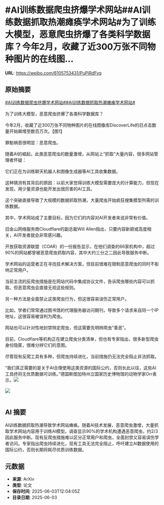 # #AI训练数据爬虫挤爆学术网站##AI训练数据抓取热潮瘫痪学术网站#为了训练大模型，恶意爬虫挤爆了各类科学数据库？今年2月，收藏了近300万张不同物种图片的在线图...

**URL**: https://weibo.com/6105753431/PuPiRdFvq

## 原始摘要

<a href="https://m.weibo.cn/search?containerid=231522type%3D1%26t%3D10%26q%3D%23AI%E8%AE%AD%E7%BB%83%E6%95%B0%E6%8D%AE%E7%88%AC%E8%99%AB%E6%8C%A4%E7%88%86%E5%AD%A6%E6%9C%AF%E7%BD%91%E7%AB%99%23&amp;extparam=%23AI%E8%AE%AD%E7%BB%83%E6%95%B0%E6%8D%AE%E7%88%AC%E8%99%AB%E6%8C%A4%E7%88%86%E5%AD%A6%E6%9C%AF%E7%BD%91%E7%AB%99%23" data-hide=""><span class="surl-text">#AI训练数据爬虫挤爆学术网站#</span></a><a href="https://m.weibo.cn/search?containerid=231522type%3D1%26t%3D10%26q%3D%23AI%E8%AE%AD%E7%BB%83%E6%95%B0%E6%8D%AE%E6%8A%93%E5%8F%96%E7%83%AD%E6%BD%AE%E7%98%AB%E7%97%AA%E5%AD%A6%E6%9C%AF%E7%BD%91%E7%AB%99%23&amp;extparam=%23AI%E8%AE%AD%E7%BB%83%E6%95%B0%E6%8D%AE%E6%8A%93%E5%8F%96%E7%83%AD%E6%BD%AE%E7%98%AB%E7%97%AA%E5%AD%A6%E6%9C%AF%E7%BD%91%E7%AB%99%23" data-hide=""><span class="surl-text">#AI训练数据抓取热潮瘫痪学术网站#</span></a><br><br>为了训练大模型，恶意爬虫挤爆了各类科学数据库？<br><br>今年2月，收藏了近300万张不同物种图片的在线图像库DiscoverLife的日点击数量开始飙增至数百万次。【图1】<br><br>罪魁祸首很明显：恶意爬虫。<br><br>随着AI的崛起，此类恶意爬虫的数量激增，从网站上“抓取”大量内容，很多网站管理者怀疑：<br><br>它们正在为训练聊天机器人和图像生成器等AI工具收集数据。<br><br>这种猜测有其背后的原因：以前大家觉得训练大模型需要庞大的计算能力，但现在发现，用少量资源也能开发出很厉害的AI工具。<br><br>这个突破直接导致了大规模的数据抓取热潮，大量爬虫开始疯狂搜集模型所需的训练数据。<br><br>其中，学术网站成了主要目标，因为它们的内容对AI开发者来说非常有价值。<br><br>旧金山网络服务商Cloudflare的副总裁Will Allen指出，只要内容新颖或高度相关，AI开发者就会非常感兴趣。<br><br>开放获取资源联盟（COAR）的一份报告显示，在他们调查的66家机构中，超过90%的网站都曾被恶意爬虫抓取内容，其中大约三分之二因此导致服务中断。<br><br>学术网站的运营者正在寻找技术解决方案，但目前很难在限制恶意爬虫的同时不影响正常用户。<br><br>当前主流的反爬虫措施是在网站代码中集成协议文件，告诉爬虫哪些内容可以抓取。但恶意爬虫会直接无视这些规则。<br><br>另一种方法是全面禁止这类爬虫行为，但这很容易误伤正常用户。<br><br>比如，学者们常常通过图书馆的代理服务器访问期刊，导致多个请求来自同一个IP地址，这很容易被误判为爬虫。<br><br>网站也可以针对性地封禁特定爬虫，但这需要先明辨爬虫“善恶”。<br><br>目前，Cloudflare等机构正在建立爬虫分类清单，但也有专家指出，很多新型爬虫身份隐匿，很难分辨它们的意图。<br><br>尽管现有反爬工具有多种，但爬虫持续进化，当前措施仍无法完全阻止非法抓取。<br><br>“我们真正需要的是关于AI合理使用这类资源的国际公约，否则长此以往，这些AI工具终将无优质数据可训练。”德国斯图加特州立国家历史博物馆的动物学家Orr表示。<img style="" src="https://tvax4.sinaimg.cn/large/006Fd7o3ly1i225zn30urj319g0y81kx.jpg" referrerpolicy="no-referrer"><br><br><img style="" src="https://tvax2.sinaimg.cn/large/006Fd7o3ly1i225zqx1npj30zk0k047p.jpg" referrerpolicy="no-referrer"><br><br>

## AI 摘要

AI训练数据抓取热潮导致学术网站瘫痪。随着AI技术发展，恶意爬虫激增，大量抓取学术网站内容用于训练AI模型。调查显示90%的学术机构遭遇恶意爬虫，约2/3因此服务中断。现有反爬虫措施难以区分正常用户和爬虫，全面封禁又容易误伤学者访问。专家指出爬虫持续进化，现有工具无法完全阻止，呼吁建立AI数据使用的国际公约，否则长期将耗尽优质训练数据。

## 元数据

- **来源**: ArXiv
- **类型**: 论文
- **保存时间**: 2025-06-03T12:04:05Z
- **目录日期**: 2025-06-03
